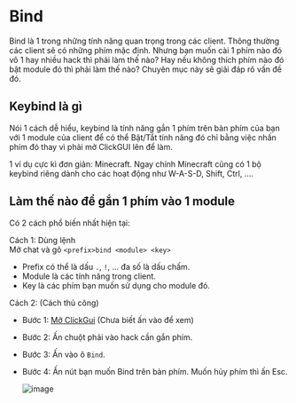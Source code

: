 
# Bind

Bind là 1 trong những tính năng quan trọng trong các client. Thông thường các client sẽ có những phím mặc định. Nhưng bạn muốn cài 1 phím nào đó vô 1 hay nhiều hack thì phải làm thế nào? Hay nếu không thích phím nào đó bật module đó thì phải làm thế nào? 
Chuyên mục này sẽ giải đáp rõ vấn đề đó.

## Keybind là gì

Nói 1 cách dễ hiểu, keybind là tính năng gắn 1 phím trên bàn phím của bạn với 1 module của client để có thể Bật/Tắt tính năng đó chỉ bằng việc nhấn phím đó thay vì phải mở ClickGUI lên để làm.

1 ví dụ cực kì đơn giản: Minecraft. Ngay chính Minecraft cũng có 1 bộ keybind riêng dành cho các hoạt động như W-A-S-D, Shift, Ctrl, ....

## Làm thế nào để gắn 1 phím vào 1 module

Có 2 cách phổ biến nhất hiện tại:

Cách 1: Dùng lệnh \
Mở chat và gõ `<prefix>bind <module> <key>`
- Prefix có thể là dấu `.`, `!`, ... đa số là dấu chấm.
- Module là các tính năng trong client.
- Key là các phím bạn muốn sử dụng cho module đó.

Cách 2: (Cách thủ công)
- Bước 1: [Mở ClickGui](cach_mo_clickgui.md) (Chưa biết ấn vào để xem)
- Bước 2: Ấn chuột phải vào hack cần gắn phím.
- Bước 3: Ấn vào ô `Bind`.
- Bước 4: Ấn nút bạn muốn Bind trên bàn phím. Muốn hủy phím thì ấn Esc.

  
  ![image](https://github.com/javiki123gm/docs-cheating/assets/128275915/3a27cb89-5ef2-4475-a560-ff4edba5b6b3)
